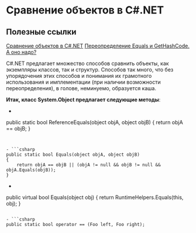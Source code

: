 # Сравнение объектов в C#.NET

## Полезные ссылки

[Сравнение объектов в C#.NET](https://habr.com/ru/post/137680/)
[Переопределение Equals и GetHashCode. А оно надо?](https://habr.com/ru/company/microsoft/blog/418515/)


C#.NET предлагает множество способов сравнить объекты, как экземпляры классов, так и структур. 
Способов так много, что без упорядочения этих способов и понимания их грамотного использования и
имплементации (при наличии возможности переопределения), в голове, неминуемо, образуется каша.

**Итак, класс System.Object предлагает следующие методы**:

- ```csharp  
public static bool ReferenceEquals(object objA, object objB)
{
    return objA == objB;
}
```


- ```csharp
public static bool Equals(object objA, object objB)
{
    return objA == objB || (objA != null && objB != null && objA.Equals(objB));
}
```

- ```csharp
public virtual bool Equals(object obj)
{
    return RuntimeHelpers.Equals(this, obj);
}
```

- ```csharp
public static bool operator == (Foo left, Foo right);
```

